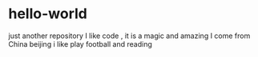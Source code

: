 # hello-world
just another repository
I like code , it is a magic and amazing
I come from China beijing i like play football and reading 
